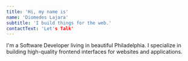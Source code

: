 ```yaml
---
title: 'Hi, my name is'
name: 'Diomedes Lajara'
subtitle: 'I build things for the web.'
contactText: 'Let's Talk'
---
```


I'm a Software Developer living in beautiful Philadelphia.
I specialize in building high-quality frontend interfaces for websites and applications.
